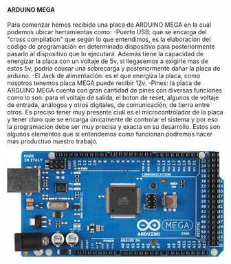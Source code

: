 #### ARDUINO MEGA
Para comenzar hemos recibido una placa de ARDUINO MEGA en la cual podemos ubicar herramientas como:
-Puerto USB: que se encarga del "cross compilation" que según lo que entendimos, es la elaboración del código de programación  en determinado dispositivo para posteriormente pasarlo al dispositivo que lo ejecutará. Además tiene la capacidad de energizar la placa con un voltaje de 5v, si llegasemos a exigirle mas de estos 5v, podria causar una sobrecarga y posteriormente dañar la placa de arduino.
-El Jack de alimentación: es el que energiza la placa, como nosotros tenemos placa MEGA puede recibir 12v.
-Pines: la placa de ARDUINO MEGA cuenta con gran cantidad de pines con diversas funciones como lo son: para el voltaje de salida, el boton de reset, algunos de voltaje de entrada, análogos y otros digitales, de comunicación, de tierra entre otros.
Es preciso tener muy presente cuál es el microcontrolador de la placa y tener claro que se encarga únicamente de controlar el sistema y por eso la programacion debe ser muy precisa y exacta en su desarrollo.
Estos son algunos elementos que si entendemos como funcionan podremos hacer mas productivo nuestro trabajo.

![1](https://github.com/mariamarinor/Proyecto-gu-a/blob/master/images/Arduino%20Mega.PNG)
